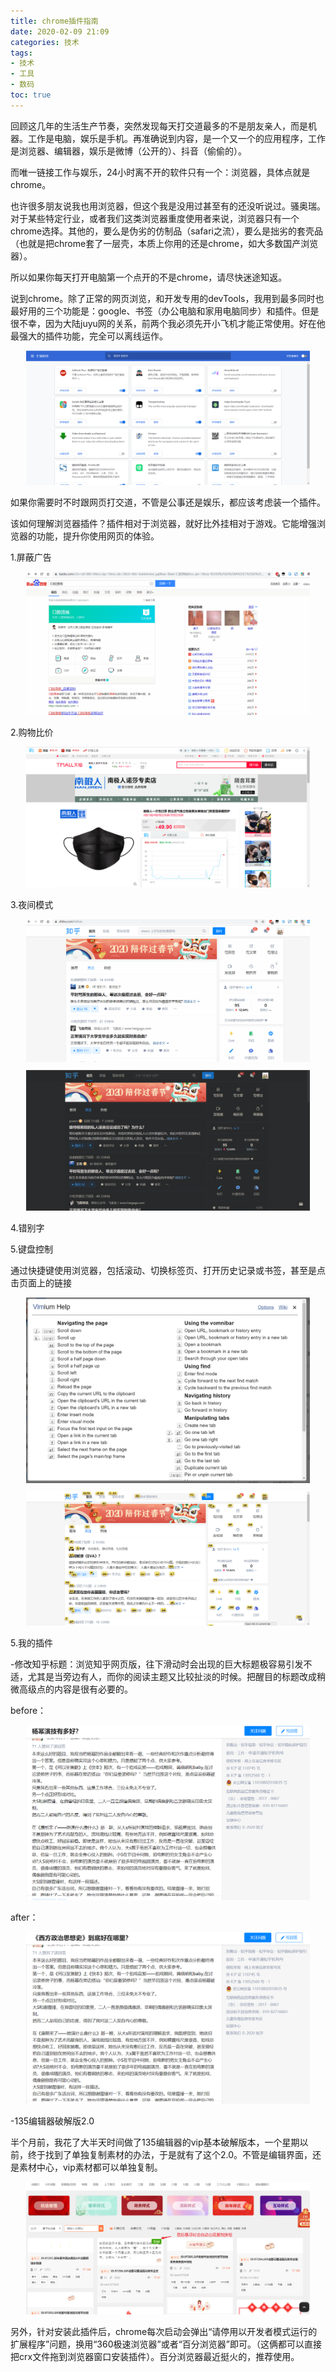 ```yaml
---
title: chrome插件指南
date: 2020-02-09 21:09
categories: 技术
tags: 
- 技术
- 工具
- 数码
toc: true
---
```

回顾这几年的生活生产节奏，突然发现每天打交道最多的不是朋友亲人，而是机器。工作是电脑，娱乐是手机。再准确说到内容，是一个又一个的应用程序，工作是浏览器、编辑器，娱乐是微博（公开的）、抖音（偷偷的）。

而唯一链接工作与娱乐，24小时离不开的软件只有一个：浏览器，具体点就是chrome。

也许很多朋友说我也用浏览器，但这个我是没用过甚至有的还没听说过。骚奥瑞。对于某些特定行业，或者我们这类浏览器重度使用者来说，浏览器只有一个chrome选择。其他的，要么是伪劣的仿制品（safari之流），要么是拙劣的套壳品（也就是把chrome套了一层壳，本质上你用的还是chrome，如大多数国产浏览器）。

所以如果你每天打开电脑第一个点开的不是chrome，请尽快迷途知返。

说到chrome。除了正常的网页浏览，和开发专用的devTools，我用到最多同时也最好用的三个功能是：google、书签（办公电脑和家用电脑同步）和插件。但是很不幸，因为大陆juyu网的关系，前两个我必须先开小飞机才能正常使用。好在他最强大的插件功能，完全可以离线运作。

<p style="text-align:center;margin:10px 0;"><img src="/images/1581167261376.png" width="90%" title="." alt=""/></p>

如果你需要时不时跟网页打交道，不管是公事还是娱乐，都应该考虑装一个插件。

该如何理解浏览器插件？插件相对于浏览器，就好比外挂相对于游戏。它能增强浏览器的功能，提升你使用网页的体验。

1.屏蔽广告

<p style="text-align:center;margin:10px 0;"><img src="/images/屏蔽广告.gif" width="90%" title="." alt=""/></p>

2.购物比价

<p style="text-align:center;margin:10px 0;"><img src="/images/1581225648978.png" width="90%" title="." alt=""/></p>

3.夜间模式

<p style="text-align:center;margin:10px 0;"><img src="/images/夜间模式.gif" width="90%" title="." alt=""/></p>

<p style="text-align:center;margin:10px 0;"><img src="/images/1581226840367.png" width="90%" title="." alt=""/></p>

4.错别字

5.键盘控制

通过快捷键使用浏览器，包括滚动、切换标签页、打开历史记录或书签，甚至是点击页面上的链接

<p style="text-align:center;margin:10px 0;"><img src="/images/1581232100082.png" width="90%" title="." alt=""/></p>

<p style="text-align:center;margin:10px 0;"><img src="/images/1581232026861.png" width="90%" title="." alt=""/></p>

5.我的插件

-修改知乎标题：浏览知乎网页版，往下滑动时会出现的巨大标题极容易引发不适，尤其是当旁边有人，而你的阅读主题又比较扯淡的时候。把醒目的标题改成稍微高级点的内容是很有必要的。

before：

<p style="text-align:center;margin:10px 0;"><img src="/images/1581232543773.png" width="90%" title="." alt=""/></p>

after：

<p style="text-align:center;margin:10px 0;"><img src="/images/1581232580660.png" width="90%" title="." alt=""/></p>

-135编辑器破解版2.0

半个月前，我花了大半天时间做了135编辑器的vip基本破解版本，一个星期以前，终于找到了单独复制素材的办法，于是就有了这个2.0。不管是编辑界面，还是素材中心，vip素材都可以单独复制。

<p style="text-align:center;margin:10px 0;"><img src="/images/1581233351224.png" width="90%" title="." alt=""/></p>

另外，针对安装此插件后，chrome每次启动会弹出“请停用以开发者模式运行的扩展程序”问题，换用“360极速浏览器”或者“百分浏览器”即可。（这俩都可以直接把crx文件拖到浏览器窗口安装插件）。百分浏览器最近挺火的，推荐使用。

